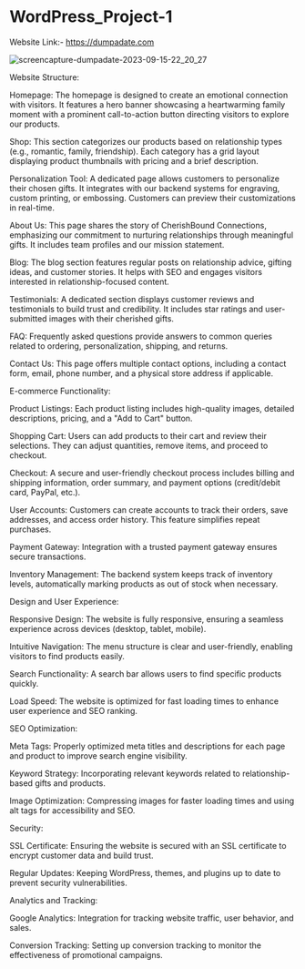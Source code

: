 # WordPress_Project-1

Website Link:- https://dumpadate.com

![screencapture-dumpadate-2023-09-15-22_20_27](https://github.com/shraddhaH28/WordPress_Project-1/assets/145140944/02c5de64-c414-4cde-bbfc-11c6b3a6355b)

Website Structure:

Homepage: The homepage is designed to create an emotional connection with visitors. It features a hero banner showcasing a heartwarming family moment with a prominent call-to-action button directing visitors to explore our products.

Shop: This section categorizes our products based on relationship types (e.g., romantic, family, friendship). Each category has a grid layout displaying product thumbnails with pricing and a brief description.

Personalization Tool: A dedicated page allows customers to personalize their chosen gifts. It integrates with our backend systems for engraving, custom printing, or embossing. Customers can preview their customizations in real-time.

About Us: This page shares the story of CherishBound Connections, emphasizing our commitment to nurturing relationships through meaningful gifts. It includes team profiles and our mission statement.

Blog: The blog section features regular posts on relationship advice, gifting ideas, and customer stories. It helps with SEO and engages visitors interested in relationship-focused content.

Testimonials: A dedicated section displays customer reviews and testimonials to build trust and credibility. It includes star ratings and user-submitted images with their cherished gifts.

FAQ: Frequently asked questions provide answers to common queries related to ordering, personalization, shipping, and returns.

Contact Us: This page offers multiple contact options, including a contact form, email, phone number, and a physical store address if applicable.

E-commerce Functionality:

Product Listings: Each product listing includes high-quality images, detailed descriptions, pricing, and a "Add to Cart" button.

Shopping Cart: Users can add products to their cart and review their selections. They can adjust quantities, remove items, and proceed to checkout.

Checkout: A secure and user-friendly checkout process includes billing and shipping information, order summary, and payment options (credit/debit card, PayPal, etc.).

User Accounts: Customers can create accounts to track their orders, save addresses, and access order history. This feature simplifies repeat purchases.

Payment Gateway: Integration with a trusted payment gateway ensures secure transactions.

Inventory Management: The backend system keeps track of inventory levels, automatically marking products as out of stock when necessary.

Design and User Experience:

Responsive Design: The website is fully responsive, ensuring a seamless experience across devices (desktop, tablet, mobile).

Intuitive Navigation: The menu structure is clear and user-friendly, enabling visitors to find products easily.

Search Functionality: A search bar allows users to find specific products quickly.

Load Speed: The website is optimized for fast loading times to enhance user experience and SEO ranking.

SEO Optimization:

Meta Tags: Properly optimized meta titles and descriptions for each page and product to improve search engine visibility.

Keyword Strategy: Incorporating relevant keywords related to relationship-based gifts and products.

Image Optimization: Compressing images for faster loading times and using alt tags for accessibility and SEO.

Security:

SSL Certificate: Ensuring the website is secured with an SSL certificate to encrypt customer data and build trust.

Regular Updates: Keeping WordPress, themes, and plugins up to date to prevent security vulnerabilities.

Analytics and Tracking:

Google Analytics: Integration for tracking website traffic, user behavior, and sales.

Conversion Tracking: Setting up conversion tracking to monitor the effectiveness of promotional campaigns.
